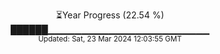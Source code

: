 <p align="center">
⏳Year Progress (22.54 %)<br>
██████▁▁▁▁▁▁▁▁▁▁▁▁▁▁▁▁▁▁▁▁▁▁▁▁ <br>
<sub>Updated: Sat, 23 Mar 2024 12:03:55 GMT</sub>
</p>

